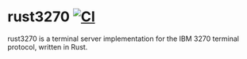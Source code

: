 # rust3270 [![CI](https://github.com/downarowiczd/rust3270/actions/workflows/ci.yml/badge.svg?branch=master)](https://github.com/downarowiczd/rust3270/actions/workflows/ci.yml)

rust3270 is a terminal server implementation for the IBM 3270 terminal protocol, written in Rust.